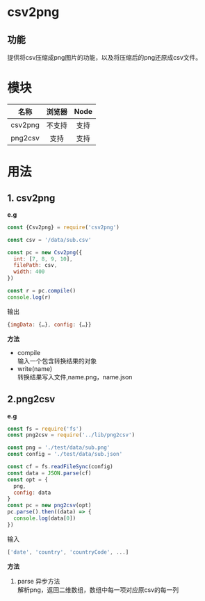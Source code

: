 # csv2png

## 功能
提供将csv压缩成png图片的功能，以及将压缩后的png还原成csv文件。

# 模块
|名称         |浏览器    |Node     |
|:-----------:|:--------:|:------:|
|csv2png      |不支持    |支持     |
|png2csv      |支持      |支持     |

# 用法
## 1. csv2png
**e.g**
```js
const {Csv2png} = require('csv2png')

const csv = '/data/sub.csv'

const pc = new Csv2png({
  int: [7, 8, 9, 10],
  filePath: csv,
  width: 400
})

const r = pc.compile()
console.log(r)
```

输出
```js
{imgData: {…}, config: {…}}
```

**方法**
- compile  
  输入一个包含转换结果的对象
- write(name)  
  转换结果写入文件,name.png，name.json

## 2.png2csv
**e.g**
```js
const fs = require('fs')
const png2csv = require('../lib/png2csv')

const png = './test/data/sub.png'
const config = './test/data/sub.json'

const cf = fs.readFileSync(config)
const data = JSON.parse(cf)
const opt = {
  png,
  config: data
}
const pc = new png2csv(opt)
pc.parse().then((data) => {
  console.log(data[0])
})
```
输入
```js
['date', 'country', 'countryCode', ...]
```
**方法**
1. parse 异步方法  
解析png，返回二维数组，数组中每一项对应原csv的每一列